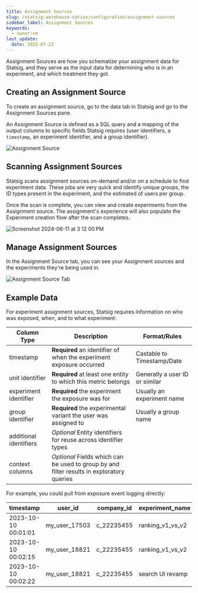 ```yaml
---
title: Assignment Sources
slug: /statsig-warehouse-native/configuration/assignment-sources
sidebar_label: Assignment Sources
keywords:
  - owner:vm
last_update:
  date: 2025-07-23
---
```


Assignment Sources are how you schematize your assignment data for Statsig, and they serve as the input data for determining who is in an experiment, and which treatment they got.

## Creating an Assignment Source

To create an assignment source, go to the data tab in Statsig and go to the Assignment Sources pane.

An Assignment Source is defined as a SQL query and a mapping of the output columns to specific fields
Statsig requires (user identifiers, a `timestamp`, an experiment identifier, and a group identifier).

![Assignment Source](https://user-images.githubusercontent.com/102695539/264100295-05d71c64-9b31-4531-b371-03b6cb692446.png)

## Scanning Assignment Sources

Statsig scans assignment sources on-demand and/or on a schedule to find experiment data. These jobs are very quick and identify unique groups, the ID types present in the experiment, and the estimated of users per group.

Once the scan is complete, you can view and create experiments from the Assignment source. The assignment's experience will also populate the Experiment creation flow after the scan completes.

![Screenshot 2024-06-11 at 3 12 00 PM](https://github.com/statsig-io/docs/assets/102695539/87fac269-75bc-4a65-a660-339486605e24)

## Manage Assignment Sources

In the Assignment Source tab, you can see your Assignment sources and the experiments they're being used in.

![Assignment Source Tab](https://user-images.githubusercontent.com/102695539/264100297-c41cd747-089c-4ccf-8b45-b70a1b4e264a.png)

## Example Data

For experiment assignment sources, Statsig requires information on who was exposed, when, and to what experiment:

| Column Type            | Description                                                                               | Format/Rules                   |
| ---------------------- | ----------------------------------------------------------------------------------------- | ------------------------------ |
| timestamp              | **Required** an identifier of when the experiment exposure occurred                       | Castable to Timestamp/Date     |
| unit identifier        | **Required** at least one entity to which this metric belongs                             | Generally a user ID or similar |
| experiment identifier  | **Required** the experiment the exposure was for                                          | Usually an experiment name     |
| group identifier       | **Required** the experimental variant the user was assigned to                            | Usually a group name           |
| additional identifiers | _Optional_ Entity identifiers for reuse across identifier types                           |                                |
| context columns        | _Optional_ Fields which can be used to group by and filter results in exploratory queries |                                |

For example, you could pull from exposure event logging directly:

| timestamp           | user_id       | company_id | experiment_name  | group_name | country |
| ------------------- | ------------- | ---------- | ---------------- | ---------- | ------- |
| 2023-10-10 00:01:01 | my_user_17503 | c_22235455 | ranking_v1_vs_v2 | v1         | US      |
| 2023-10-10 00:02:15 | my_user_18821 | c_22235455 | ranking_v1_vs_v2 | v2         | CA      |
| 2023-10-10 00:02:22 | my_user_18821 | c_22235455 | search UI revamp | control    | CA      |
